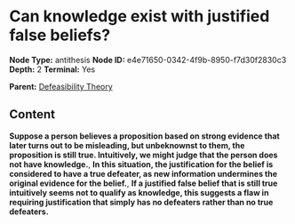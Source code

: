 # Can knowledge exist with justified false beliefs?

**Node Type:** antithesis
**Node ID:** e4e71650-0342-4f9b-8950-f7d30f2830c3
**Depth:** 2
**Terminal:** Yes

**Parent:** [Defeasibility Theory](defeasibility-theory.md)

## Content

**Suppose a person believes a proposition based on strong evidence that later turns out to be misleading, but unbeknownst to them, the proposition is still true. Intuitively, we might judge that the person does not have knowledge.**, **In this situation, the justification for the belief is considered to have a true defeater, as new information undermines the original evidence for the belief.**, **If a justified false belief that is still true intuitively seems not to qualify as knowledge, this suggests a flaw in requiring justification that simply has no defeaters rather than no true defeaters.**
